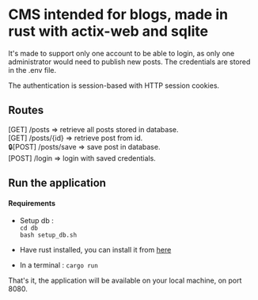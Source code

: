 # CMS intended for blogs, made in rust with actix-web and sqlite

It's made to support only one account to be able to login, as only one administrator would need to publish new posts. The credentials are stored in the .env file.

The authentication is session-based with HTTP session cookies.

## Routes 
[GET] /posts => retrieve all posts stored in database.    
[GET] /posts/{id} => retrieve post from id.  
🔒[POST] /posts/save => save post in database.  
[POST] /login => login with saved credentials.  

## Run the application

#### Requirements 
* Setup db :   
```cd db```      
```bash setup_db.sh```

* Have rust installed, you can install it from [here](https://www.rust-lang.org/tools/install)
* In a terminal : ```cargo run```

That's it, the application will be available on your local machine, on port 8080.
